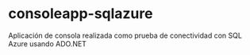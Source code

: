 # consoleapp-sqlazure
Aplicación de consola realizada como prueba de conectividad con SQL Azure usando ADO.NET 
